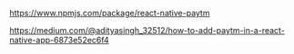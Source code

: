 https://www.npmjs.com/package/react-native-paytm

https://medium.com/@adityasingh_32512/how-to-add-paytm-in-a-react-native-app-6873e52ec6f4